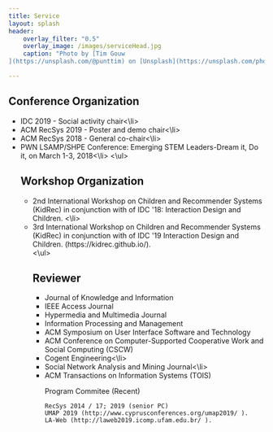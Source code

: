```yaml
---
title: Service
layout: splash
header:
    overlay_filter: "0.5"
    overlay_image: /images/serviceHead.jpg
    caption: "Photo by [Tim Gouw
](https://unsplash.com/@punttim) on [Unsplash](https://unsplash.com/photos/KigTvXqetXA)"

---
```



<h2>Conference Organization</h2>
<ul>
<li>IDC 2019 - Social activity chair<\li>
<li>ACM RecSys 2019 - Poster and demo chair<\li>
<li>ACM RecSys 2018 - General co-chair<\li>
<li>PWN LSAMP/SHPE Conference: Emerging STEM Leaders-Dream it, Do it, on March 1-3, 2018<\li>
<\ul>

<h2>Workshop Organization</h2>
<ul>
<li>2nd International Workshop on Children and Recommender Systems (KidRec) in conjunction with of IDC '18: Interaction Design and Children. <\li>
<li>3rd International Workshop on Children and Recommender Systems (KidRec) in conjunction with of IDC '19 Interaction Design and Children. (https://kidrec.github.io/).</li>
<\ul>
<h2>Reviewer</h2>
<ul>
<li>Journal of Knowledge and Information</li>
<li>IEEE Access Journal</li>
<li>Hypermedia and Multimedia Journal</li>
<li>Information Processing and Management</li>
<li>ACM Symposium on User Interface Software and Technology</li>
<li>ACM Conference on Computer-Supported Cooperative Work and Social Computing (CSCW)</li>
<li>Cogent Engineering<\li>
<li>Social Network Analysis and Mining Journal<\li>
<li>ACM Transactions on Information Systems (TOIS)</li>


Program Commitee (Recent)

    RecSys 2014 / 17; 2019 (senior PC)
    UMAP 2019 (http://www.cyprusconferences.org/umap2019/ ).
    LA-Web (http://laweb2019.icomp.ufam.edu.br/ ).

